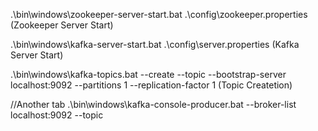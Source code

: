 .\bin\windows\zookeeper-server-start.bat .\config\zookeeper.properties  (Zookeeper Server Start)

.\bin\windows\kafka-server-start.bat .\config\server.properties  (Kafka Server Start)

.\bin\windows\kafka-topics.bat --create --topic <Topic Name> --bootstrap-server localhost:9092 --partitions 1 --replication-factor 1  (Topic Createtion)

//Another tab
.\bin\windows\kafka-console-producer.bat --broker-list localhost:9092 --topic <Topic Name> 
